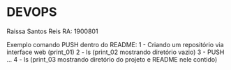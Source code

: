 # DEVOPS
Raissa Santos Reis RA: 1900801

Exemplo comando PUSH dentro do README: 
1 - Criando um repositório via interface web (print_01) 
2 - ls (print_02 mostrando diretório vazio) 
3 - PUSH ... 
4 - ls (print_03 mostrando diretório do projeto e README nele contido)